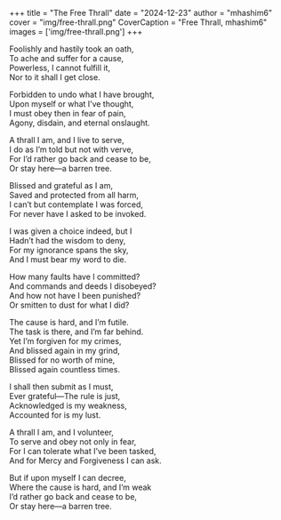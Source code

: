 +++
title = "The Free Thrall"
date = "2024-12-23"
author = "mhashim6"
cover = "img/free-thrall.png"
CoverCaption = "Free Thrall, mhashim6"
images = ['img/free-thrall.png']
+++

Foolishly and hastily took an oath, \
To ache and suffer for a cause, \
Powerless, I cannot fulfill it, \
Nor to it shall I get close.

Forbidden to undo what I have brought, \
Upon myself or what I’ve thought, \
I must obey then in fear of pain, \
Agony, disdain, and eternal onslaught.

A thrall I am, and I live to serve, \
I do as I’m told but not with verve, \
For I’d rather go back and cease to be, \
Or stay here—a barren tree.

Blissed and grateful as I am, \
Saved and protected from all harm, \
I can’t but contemplate I was forced, \
For never have I asked to be invoked.

I was given a choice indeed, but I \
Hadn’t had the wisdom to deny, \
For my ignorance spans the sky, \
And I must bear my word to die.

How many faults have I committed? \
And commands and deeds I disobeyed? \
And how not have I been punished? \
Or smitten to dust for what I did?

The cause is hard, and I’m futile. \
The task is there, and I’m far behind. \
Yet I’m forgiven for my crimes, \
And blissed again in my grind, \
Blissed for no worth of mine, \
Blissed again countless times.

I shall then submit as I must, \
Ever grateful—The rule is just, \
Acknowledged is my weakness, \
Accounted for is my lust.

A thrall I am, and I volunteer, \
To serve and obey not only in fear, \
For I can tolerate what I’ve been tasked, \
And for Mercy and Forgiveness I can ask.

But if upon myself I can decree, \
Where the cause is hard, and I’m weak \
I’d rather go back and cease to be, \
Or stay here—a barren tree.